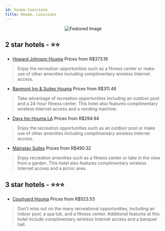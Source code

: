 ```yaml
---
id: houma-louisiana
title: Houma, Louisiana
---
```


<center><img src="https://i.travelapi.com/hotels/2000000/1890000/1889100/1889085/1a5d51cd_z.jpg" alt="Featured Image" /></center>


##  2 star hotels - ⭐️⭐️

-    [Howard Johnson Houma](https://us.hurb.com/hotels/houma/howard-johnson-houma-JNP-JP146663?cmp=18055) Prices from R$373.19
   > Enjoy the recreation opportunities such as a fitness center or make use of other amenities including complimentary wireless Internet access.
-    [Baymont Inn & Suites Houma](https://us.hurb.com/hotels/houma/baymont-inn-suites-houma-JNP-JP146650?cmp=18055) Prices from R$311.46
   > Take advantage of recreation opportunities including an outdoor pool and a 24-hour fitness center. This hotel also features complimentary wireless Internet access and a vending machine.
-    [Days Inn Houma LA](https://us.hurb.com/hotels/houma/days-inn-houma-la-JNP-JP074192?cmp=18055) Prices from R$294.94
   > Enjoy the recreation opportunities such as an outdoor pool or make use of other amenities including complimentary wireless Internet access.
-    [Mainstay Suites](https://us.hurb.com/hotels/houma/mainstay-suites-JNP-JP146675?cmp=18055) Prices from R$490.32
   > Enjoy recreation amenities such as a fitness center or take in the view from a garden. This hotel also features complimentary wireless Internet access and a picnic area.

##  3 star hotels - ⭐️⭐️⭐️

-    [Courtyard Houma](https://us.hurb.com/hotels/houma/courtyard-houma-JNP-JP185886?cmp=18055) Prices from R$523.53
   > Don't miss out on the many recreational opportunities, including an indoor pool, a spa tub, and a fitness center. Additional features at this hotel include complimentary wireless Internet access and a banquet hall.
